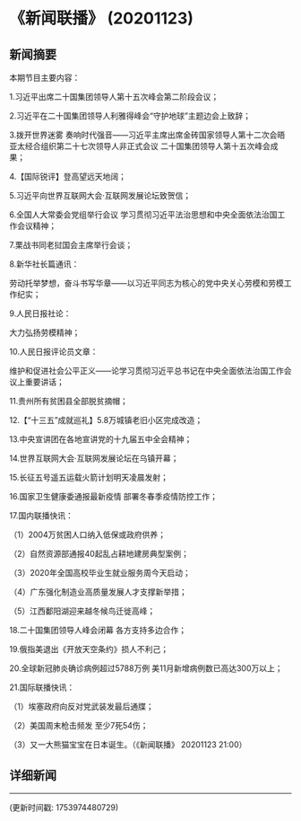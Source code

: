 # 《新闻联播》 (20201123)

## 新闻摘要

本期节目主要内容：

1.习近平出席二十国集团领导人第十五次峰会第二阶段会议；

2.习近平在二十国集团领导人利雅得峰会“守护地球”主题边会上致辞；

3.拨开世界迷雾 奏响时代强音——习近平主席出席金砖国家领导人第十二次会晤 亚太经合组织第二十七次领导人非正式会议 二十国集团领导人第十五次峰会成果；

4.【国际锐评】登高望远天地阔；

5.习近平向世界互联网大会·互联网发展论坛致贺信；

6.全国人大常委会党组举行会议 学习贯彻习近平法治思想和中央全面依法治国工作会议精神；

7.栗战书同老挝国会主席举行会谈；

8.新华社长篇通讯：

劳动托举梦想，奋斗书写华章——以习近平同志为核心的党中央关心劳模和劳模工作纪实；

9.人民日报社论：

大力弘扬劳模精神；

10.人民日报评论员文章：

维护和促进社会公平正义——论学习贯彻习近平总书记在中央全面依法治国工作会议上重要讲话；

11.贵州所有贫困县全部脱贫摘帽；

12.【“十三五”成就巡礼】5.8万城镇老旧小区完成改造；

13.中央宣讲团在各地宣讲党的十九届五中全会精神；

14.世界互联网大会·互联网发展论坛在乌镇开幕；

15.长征五号遥五运载火箭计划明天凌晨发射；

16.国家卫生健康委通报最新疫情 部署冬春季疫情防控工作；

17.国内联播快讯：

（1）2004万贫困人口纳入低保或政府供养；

（2）自然资源部通报40起乱占耕地建房典型案例；

（3）2020年全国高校毕业生就业服务周今天启动；

（4）广东强化制造业高质量发展人才支撑新举措；

（5）江西鄱阳湖迎来越冬候鸟迁徙高峰；

18.二十国集团领导人峰会闭幕 各方支持多边合作；

19.俄指美退出《开放天空条约》损人不利己；

20.全球新冠肺炎确诊病例超过5788万例 美11月新增病例数已高达300万以上；

21.国际联播快讯：

（1）埃塞政府向反对党武装发最后通牒；

（2）美国周末枪击频发 至少7死54伤；

（3）又一大熊猫宝宝在日本诞生。（《新闻联播》 20201123 21:00）

## 详细新闻

---

(更新时间戳: 1753974480729)

